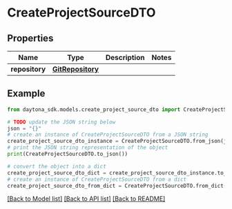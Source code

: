 # CreateProjectSourceDTO


## Properties

Name | Type | Description | Notes
------------ | ------------- | ------------- | -------------
**repository** | [**GitRepository**](GitRepository.md) |  | 

## Example

```python
from daytona_sdk.models.create_project_source_dto import CreateProjectSourceDTO

# TODO update the JSON string below
json = "{}"
# create an instance of CreateProjectSourceDTO from a JSON string
create_project_source_dto_instance = CreateProjectSourceDTO.from_json(json)
# print the JSON string representation of the object
print(CreateProjectSourceDTO.to_json())

# convert the object into a dict
create_project_source_dto_dict = create_project_source_dto_instance.to_dict()
# create an instance of CreateProjectSourceDTO from a dict
create_project_source_dto_from_dict = CreateProjectSourceDTO.from_dict(create_project_source_dto_dict)
```
[[Back to Model list]](../README.md#documentation-for-models) [[Back to API list]](../README.md#documentation-for-api-endpoints) [[Back to README]](../README.md)



